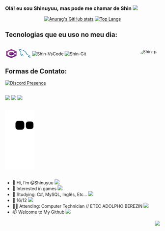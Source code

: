 ### Olá! eu sou Shinuyuu, mas pode me chamar de Shin <img src="https://media.tenor.com/llY4dBe08RkAAAAi/pikachu.gif" width="30px"> 
<div align="center">
  
[![Anurag's GitHub stats](https://github-readme-stats.vercel.app/api?username=Shinuyuu&layout=compact&theme=great-gatsby&text_color=FFFFFF&title_color=FF0000)](https://github.com/anuraghazra/github-readme-stats)
[![Top Langs](https://github-readme-stats.vercel.app/api/top-langs/?username=Shinuyuu&layout=compact&theme=great-gatsby&text_color=FFFFFF&title_color=FF0000)](https://github.com/anuraghazra/github-readme-stats)
</div>

## Tecnologias que eu uso no meu dia:
<div style="display: inline_block"><br>
 <img align="center" alt="Shin-Csharp" height="30" width="40" src="https://raw.githubusercontent.com/devicons/devicon/master/icons/csharp/csharp-original.svg">
  <img align="center" alt="Shin-Mysql" height="30" width="40" src="https://raw.githubusercontent.com/devicons/devicon/master/icons/mysql/mysql-original.svg">
  <img align="center" alt="Shin-VsCode" height="30" width="40" src="https://cdn.jsdelivr.net/gh/devicons/devicon/icons/vscode/vscode-original.svg">
  <img align="center" alt="Shin-Git" height="30" width="40"  src="https://cdn.jsdelivr.net/gh/devicons/devicon/icons/git/git-original.svg">
   <img align="right" alt="Shin-pic" height="150" style="border-radius:50px;"
 src="https://media4.giphy.com/media/HHnQNw8ISxlhYkZIQR/giphy.gif?cid=ecf05e47clq9yrqvueim344ylwuc1fxzto90ry6o0648w5kc&ep=v1_gifs_search&rid=giphy.gif&ct=g">
</div>

## Formas de Contato:
[![Discord Presence](https://lanyard.kyrie25.me/api/283679422815535104)](https://discord.com/users/283679422815535104)
<div style="display: inline_block"><br>
  <a href="https://instagram.com/shinuyuu_" target="_blank"><img src="https://img.shields.io/badge/-Instagram-%23E4405F?style=for-the-badge&logo=instagram&logoColor=white" target="_blank"></a>
  <a href = " "><img src="https://img.shields.io/badge/-Gmail-%23333?style=for-the-badge&logo=gmail&logoColor=white" target="_blank"></a>
  <a href = "https://discord.com/shinuyuu"><img src="https://img.shields.io/badge/Discord-7289DA?style=for-the-badge&logo=discord&logoColor=white" target="_blank"> </a>

  </div>

<br>
   
![Snake animation](https://github.com/victoriaflb/victoriaflb/blob/output/github-contribution-grid-snake.svg)  
  ##
- 👋 Hi, I’m @Shinuyuu <img src="https://media.tenor.com/TkRdt-ZtAgcAAAAi/tychq.gif" width="35px">
- 👀 Interested in games <img src="https://media.tenor.com/1iYwnjLuji0AAAAi/pikachu-minecraft.gif" width="35px">
- 🌱 Studying: C#, MySQL, Inglês, Etc... <img src="https://media.tenor.com/w6ihDzAILIMAAAAi/anime-meme.gif" width="35px">
- 💞️ 16/12 <img src="https://media.tenor.com/eR6Sd6ovSI0AAAAi/love-pikachu-pipoudark.gif" width="35px">
- 👩‍💻 Attending: Computer Technician // ETEC ADOLPHO BEREZIN <img src="https://media.tenor.com/4HDSWO43pHAAAAAi/kumapls-anime.gif" width="35px">
- 📫 Welcome to My Github <img src="https://media.tenor.com/siLSzjQ2PFMAAAAi/makima.gif" width="35px">
<img align="right" height="350em" src="https://i.pinimg.com/originals/4f/d0/c0/4fd0c049c173c9beb5a0101a84deb6f9.gif">
